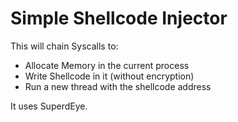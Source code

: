 # Simple Shellcode Injector

This will chain Syscalls to:

- Allocate Memory in the current process
- Write Shellcode in it (without encryption)
- Run a new thread with the shellcode address

It uses SuperdEye.
